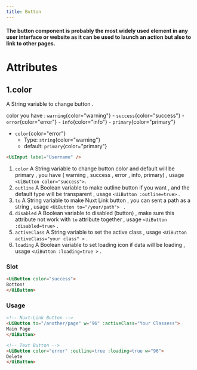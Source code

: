 ```yaml
---
title: Button
---
```

#### The button component is probably the most widely used element in any user interface or website as it can be used to launch an action but also to link to other pages.

# Attributes 


## 1.color
A String variable to change button .

color you have : `warning`{color="warning"} - `success`{color="success"} - `error`{color="error"} - `info`{color="info"} - `primary`{color="primary"} 
- `color`{color="error"}
    - Type: `string`{color="warning"}
    -  default: `primary`{color="primary"}
    <!-- - **Required** -->
```html
<UiInput label="Username" />

```
1. `color` A String variable to change button color and default will be primary ,  you have ( warning , success , error , info, primary) , usage `<UiButton color="success">`.
2. `outline` A Boolean variable to make outline button if you want , and the default type will be transparent , usage `<UiButton :outline=true>` . 
3. `to` A String variable to make Nuxt Link button , you can sent a path as a string , usage `<UiButton to="/your/path"> ` .
4. `disabled` A Boolean variable to disabled (button) , make sure this attribute not work with `to` attribute together , usage `<UiButton :disabled=true>` .
5. `activeClass` A String variable to set the active class , usage `<UiButton activeClass="your class" >` .
6. `loading` A Boolean variable to set loading icon if data will be loading , usage `<UiButton :loading=true >` .

### Slot 
```html
<UiButton color="success">
Botton!
</UiButton>
```

### Usage 
```html
<!-- Nuxt-Link Button -->
<UiButton to="/another/page" w="96" :activeClass="Your Classess">
Main Page
</UiButton>

<!-- Text Button -->
<UiButton color="error" :outline=true :loading=true w="96">
Delete
</UiButton>

```